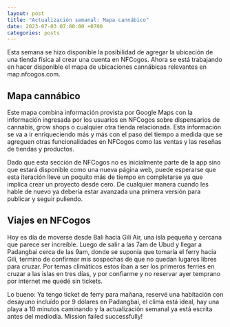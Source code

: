 ```yaml
---
layout: post
title: "Actualización semanal: Mapa cannábico"
date: 2023-07-03 07:00:00 +0700
categories: posts
---
```


Esta semana se hizo disponible la posibilidad de agregar la ubicación de una tienda física al crear una cuenta en NFCogos. Ahora se está trabajando en hacer disponible el mapa de ubicaciones cannábicas relevantes en map.nfcogos.com.

## Mapa cannábico

Este mapa combina información provista por Google Maps con la información ingresada por los usuarios en NFCogos sobre dispensarios de cannabis, grow shops o cualquier otra tienda relacionada. Esta información se va a ir enriqueciendo más y más con el paso del tiempo a medida que se agreguen otras funcionalidades en NFCogos como las ventas y las reseñas de tiendas y productos.

Dado que esta sección de NFCogos no es inicialmente parte de la app sino que estará disponible como una nueva página web, puede esperarse que esta iteración lleve un poquito más de tiempo en completarse ya que implica crear un proyecto desde cero. De cualquier manera cuando les hable de nuevo ya debería estar avanzada una primera versión para publicar y seguir puliendo.

## Viajes en NFCogos

Hoy es día de moverse desde Bali hacia Gili Air, una isla pequeña y cercana que parece ser increíble. Luego de salir a las 7am de Ubud y llegar a Padangbai cerca de las 9am, donde se suponía que tomaría el ferry hacia Gili, termino de confirmar mis sospechas de que no quedan lugares libres para cruzar. Por temas climáticos estos iban a ser los primeros ferries en cruzar a las islas en tres días, y por confiarme y no reservar ayer temprano por internet me quedé sin tickets.

Lo bueno: Ya tengo ticket de ferry para mañana, reservé una habitación con desayuno incluído por 9 dólares en Padangbai, el clima está ideal, hay una playa a 10 minutos caminando y la actualización semanal ya está escrita antes del mediodía. Mission failed successfully!
